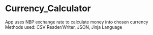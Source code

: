 # Currency_Calculator
App uses NBP exchange rate to calculate money into chosen currency
Methods used: CSV Reader/Writer, JSON, Jinja Language
